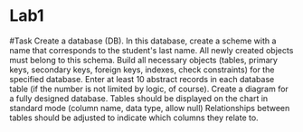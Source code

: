 # Lab1

#Task 
Create a database (DB).
In this database, create a scheme with a name that corresponds to the student's last name. All newly created objects must belong to this schema.
Build all necessary objects (tables, primary keys, secondary keys, foreign keys, indexes, check constraints) for the specified database.
Enter at least 10 abstract records in each database table (if the number is not limited by logic, of course).
Create a diagram for a fully designed database. Tables should be displayed on the chart in standard mode (column name, data type, allow null) Relationships between tables should be adjusted to indicate which columns they relate to.
